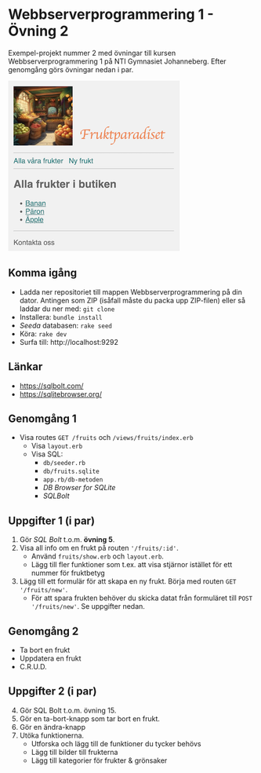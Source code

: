 # Webbserverprogrammering 1 - Övning 2
Exempel-projekt nummer 2 med övningar till kursen Webbserverprogrammering 1 på NTI Gymnasiet Johanneberg. 
Efter genomgång görs övningar nedan i par.

![Alt text](docs/img/fruktparadiset.png)

## Komma igång
* Ladda ner repositoriet till mappen Webbserverprogrammering på din dator. Antingen som ZIP (isåfall måste du packa upp ZIP-filen) eller så laddar du ner med: `git clone`
* Installera: `bundle install`
* *Seeda* databasen: `rake seed`
* Köra: `rake dev`
* Surfa till: http://localhost:9292

## Länkar
* https://sqlbolt.com/
* https://sqlitebrowser.org/

## Genomgång 1
* Visa routes `GET /fruits` och `/views/fruits/index.erb`
    * Visa `layout.erb`
    * Visa SQL:
        * `db/seeder.rb`
        * `db/fruits.sqlite`
        * `app.rb/db-metoden` 
        * *DB Browser for SQLite*
        * *SQLBolt*

## Uppgifter 1 (i par)
1. Gör *SQL Bolt* t.o.m. **övning 5**.
2. Visa all info om en frukt på routen `'/fruits/:id'`. 
    * Använd `fruits/show.erb` och `layout.erb`.
    * Lägg till fler funktioner som t.ex. att visa stjärnor istället för ett nummer för fruktbetyg
3. Lägg till ett formulär för att skapa en ny frukt. Börja med routen `GET '/fruits/new'`. 
    * För att spara frukten behöver du skicka datat från formuläret till `POST '/fruits/new'`. Se uppgifter nedan.

## Genomgång 2
* Ta bort en frukt
* Uppdatera en frukt
* C.R.U.D.

## Uppgifter 2 (i par)
4. Gör SQL Bolt t.o.m. övning 15.
5. Gör en ta-bort-knapp som tar bort en frukt.
6. Gör en ändra-knapp
7. Utöka funktionerna.
    * Utforska och lägg till de funktioner du tycker behövs
    * Lägg till bilder till frukterna
    * Lägg till kategorier för frukter & grönsaker
